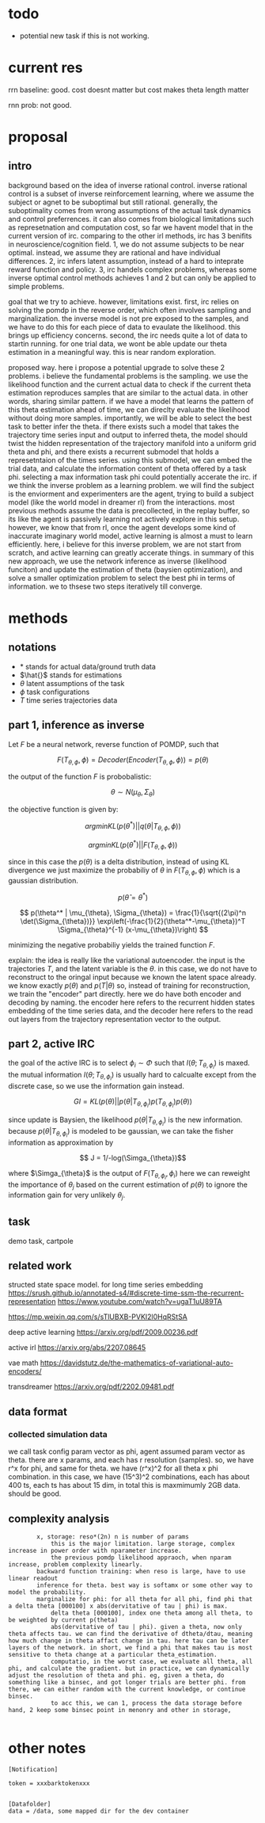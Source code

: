 # todo
- potential new task if this is not working.

# current res
rrn baseline: good. cost doesnt matter but cost makes theta length matter

rnn prob: not good.

# proposal

## intro
background
based on the idea of inverse rational control.
inverse rational control is a subset of inverse reinforcement learning, where we assume the subject or agnet to be suboptimal but still rational.
generally, the suboptimality comes from wrong assumptions of the actual task dynamics and control preferrences.
it can also comes from biological limitations such as represetnation and computation cost, so far we havent model that in the current version of irc.
comparing to the other irl methods, irc has 3 benifits in neuroscience/cognition field.
1, we do not assume subjects to be near optimal. instead, we assume they are rational and have individual differences.
2, irc infers latent assumption, instead of a hard to inteprate reward function and policy.
3, irc handels complex problems, whereas some inverse optimal control methods achieves 1 and 2 but can only be applied to simple problems.

goal that we try to achieve.
however, limitations exist.
first, irc relies on solving the pomdp in the reverse order, which often involves sampling and marginalization.
the inverse model is not pre exposed to the samples, and we have to do this for each piece of data to evaulate the likelihood.
this brings up efficiency concerns.
second, the irc needs quite a lot of data to startin running.
for one trial data, we wont be able update our theta estimation in a meaningful way.
this is near random exploration.

proposed way.
here i propose a potential upgrade to solve these 2 problems.
i believe the fundamental problems is the sampling.
we use the likelihood function and the current actual data to check if the current theta estimation reproduces samples that are similar to the actual data.
in other words, sharing similar pattern.
if we have a model that learns the pattern of this theta estimation ahead of time, we can direclty evaluate the likelihood without doing more samples.
importantly, we will be able to select the best task to better infer the theta.
if there exists such a model that takes the trajectory time series input and output to inferred theta, the model should twist the hidden representation of the trajectory manifold into a uniform grid theta and phi, and there exists a recurrent submodel that holds a represetntaion of the times series.
using this submodel, we can embed the trial data, and calculate the information content of theta offered by a task phi.
selecting a max information task phi could potentially accerate the irc.
if we think the inverse problem as a learning problem.
we will find the subject is the enviorment and experimenters are the agent, trying to build a subject model (like the world model in dreamer rl) from the interactions.
most previous methods assume the data is precollected, in the replay buffer, so its like the agent is passively learning not actively explore in this setup.
however, we know that from rl, once the agent develops some kind of inaccurate imaginary world model, active learning is almost a must to learn efficiently.
here, i believe for this inverse problem, we are not start from scratch, and active learning can greatly accerate things.
in summary of this new approach, we use the network inference as inverse (likelihood funciton) and update the estimation of theta (baysien optimization), and solve a smaller optimization problem to select the best phi in terms of information. we to thsese two steps iteratively till converge.



# methods

## notations

- $*$ stands for actual data/ground truth data
- $\hat{}$ stands for estimations
- $\theta$  latent assumptions of the task
- $\phi$ task configurations
- $T$ time series trajectories data

## part 1, inference as inverse
Let $F$ be a neural network, reverse function of POMDP, such that 

$$ F(T_{\theta,\phi}, \phi) = Decoder(Encoder(T_{\theta,\phi},\phi)) = p(\theta) $$

the output of the function $F$ is probobalistic:

$$\theta \sim N(\mu_{\theta}, \Sigma_{\theta})$$

the objective function is given by:

$$argmin KL( p(\theta^*) || q(\theta |T_{\theta,\phi}, \phi) )$$

$$argmin KL( p(\theta^*) || F(T_{\theta,\phi}, \phi) )$$

since in this case the $p(\theta)$ is a delta distribution, instead of using KL divergence we just maximize the probabiliy of $\theta$ in $F(T_{\theta,\phi}, \phi)$ which is a gaussian distribution.

$$ p(\hat{\theta} = \theta^*) $$

$$ p(\theta^* | \mu_{\theta}, \Sigma_{\theta}) = \frac{1}{\sqrt{(2\pi)^n \det(\Sigma_{\theta})}} \exp\left(-\frac{1}{2}(\theta^*-\mu_{\theta})^T \Sigma_{\theta}^{-1} (x-\mu_{\theta})\right)
 $$

minimizing the negative probabiliy yields the trained function $F$.

explain:
the idea is really like the variational autoencoder.
the input is the trajectories $T$, and the latent variable is the $\theta$.
in this case, we do not have to reconstruct to the oringal input because we known the latent space already.
we know exactly $p(\theta)$ and $p(T|\theta)$
so, instead of training for reconstruction, we train the "encoder" part directly.
here we do have both encoder and decoding by naming.
the encoder here refers to the recurrent hidden states embedding of the time series data, and the decoder here refers to the read out layers from the trajectory representation vector to the output.

## part 2, active IRC

the goal of the active IRC is to select $\phi_i \sim \Phi$ such that $I(\theta;T_{\theta,\phi_i})$ is maxed.
the mutual information $I(\theta;T_{\theta,\phi_i})$ is usually hard to calcualte except from the discrete case, so we use the information gain instead.

$$ GI = KL(p(\theta) || p(\theta|T_{\theta,\phi_i})p(T_{\theta,\phi_i})p(\theta) )$$

since update is Baysien, the likelihood $p(\theta|T_{\theta,\phi_i})$ is the new information.
because $p(\theta|T_{\theta,\phi_i})$ is modeled to be gaussian, we can take the fisher information as approximation by

$$ J = 1/-log(\Simga_{\theta})$$

where $\Simga_{\theta}$ is the output of $F(T_{\theta,\phi_i}, \phi_i)$
here we can reweight the importance of $\theta_j$ based on the current estimation of $p(\theta)$ to ignore the information gain for very unlikely $\theta_j$.




## task

demo task, cartpole

## related work
structed state space model. for long time series embedding
https://srush.github.io/annotated-s4/#discrete-time-ssm-the-recurrent-representation
https://www.youtube.com/watch?v=ugaT1uU89TA

https://mp.weixin.qq.com/s/sTlUBXB-PVKI2l0HqRStSA


deep active learning
https://arxiv.org/pdf/2009.00236.pdf

active irl
https://arxiv.org/abs/2207.08645

vae math
https://davidstutz.de/the-mathematics-of-variational-auto-encoders/

transdreamer
https://arxiv.org/pdf/2202.09481.pdf



## data format

### collected simulation data
we call task config param vector as phi, agent assumed param vector as theta.
there are x params, and each has r resolution (samples).
so, we have r^x for phi, and same for theta.
we have (r^x)^2 for all theta x phi combination.
in this case, we have (15^3)^2 combinations, each has about 400 ts, each ts has about 15 dim, in total this is maxmimumly 2GB data. should be good.

## complexity analysis 
```
        x, storage: reso*(2n) n is number of params
            this is the major limitation. large storage, complex increase in power order with nparameter increase.
            the previous pomdp likelihood appraoch, when nparam increase, problem complexity linearly.
        backward function training: when reso is large, have to use linear readout
        inference for theta. best way is softamx or some other way to model the probability.
        marginalize for phi: for all theta for all phi, find phi that a delta theta [000100] x abs(dervitative of tau | phi) is max. 
            delta theta [000100], index one theta among all theta, to be weighted by current p(theta)
            abs(dervitative of tau | phi). given a theta, now only theta affects tau. we can find the derivative of dtheta/dtau, meaning how much change in theta affact change in tau. here tau can be later layers of the network. in short, we find a phi that makes tau is most sensitive to theta change at a particular theta_estimation.
            computatio, in the worst case, we evaluate all theta, all phi, and calculate the gradient. but in practice, we can dynamically adjust the resolution of theta and phi. eg, given a theta, do something like a binsec, and got longer trials are better phi. from there, we can either random with the current knowledge, or continue binsec.
            to acc this, we can 1, process the data storage before hand, 2 keep some binsec point in menonry and other in storage, 
        
```

# other notes
```
[Notification]

token = xxxbarktokenxxx


[Datafolder]
data = /data, some mapped dir for the dev container
```



